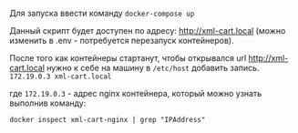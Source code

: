 Для запуска ввести команду `docker-compose up`

Данный скрипт будет доступен по адресу: http://xml-cart.local (можно изменить в .env - потребуется перезапуск контейнеров).

После того как контейнеры стартанут, чтобы открывался url http://xml-cart.local нужно к себе на машину в `/etc/host` добавить запись.
`172.19.0.3 xml-cart.local`

где `172.19.0.3` - адрес nginx контейнера, который можно узнать выполнив команду: 

`docker inspect xml-cart-nginx | grep "IPAddress"`
